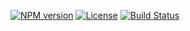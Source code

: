 [![NPM version][npm-version-image]][npm-url] [![License][license-image]][license-url]  [![Build Status][travis-image]][travis-url]

[npm-url]: https://npmjs.org/package/mapcss
[npm-version-image]: http://img.shields.io/npm/v/mapcss.svg?style=flat

[license-image]: 	https://img.shields.io/npm/l/mapcss.svg?style=flat
[license-url]: LICENSE

[travis-url]: http://travis-ci.org/kothic/mapcss-node
[travis-image]: http://img.shields.io/travis/kothic/mapcss-node/master.svg?style=flat
